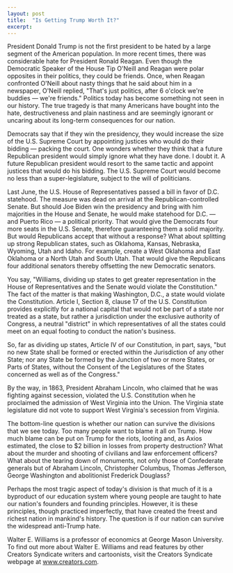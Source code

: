 ```yaml
---
layout: post
title:  "Is Getting Trump Worth It?"
excerpt:
---
```




President Donald Trump is not the first president to be hated by a large segment of the American population. In more recent times, there was considerable hate for President Ronald Reagan. Even though the Democratic Speaker of the House Tip O'Neill and Reagan were polar opposites in their politics, they could be friends. Once, when Reagan confronted O'Neill about nasty things that he said about him in a newspaper, O'Neill replied, "That's just politics, after 6 o'clock we're buddies — we're friends." Politics today has become something not seen in our history. The true tragedy is that many Americans have bought into the hate, destructiveness and plain nastiness and are seemingly ignorant or uncaring about its long-term consequences for our nation.

Democrats say that if they win the presidency, they would increase the size of the U.S. Supreme Court by appointing justices who would do their bidding — packing the court. One wonders whether they think that a future Republican president would simply ignore what they have done. I doubt it. A future Republican president would resort to the same tactic and appoint justices that would do his bidding. The U.S. Supreme Court would become no less than a super-legislature, subject to the will of politicians. 

Last June, the U.S. House of Representatives passed a bill in favor of D.C. statehood. The measure was dead on arrival at the Republican-controlled Senate. But should Joe Biden win the presidency and bring with him majorities in the House and Senate, he would make statehood for D.C. — and Puerto Rico — a political priority. That would give the Democrats four more seats in the U.S. Senate, therefore guaranteeing them a solid majority. But would Republicans accept that without a response? What about splitting up strong Republican states, such as Oklahoma, Kansas, Nebraska, Wyoming, Utah and Idaho. For example, create a West Oklahoma and East Oklahoma or a North Utah and South Utah. That would give the Republicans four additional senators thereby offsetting the new Democratic senators. 

You say, "Williams, dividing up states to get greater representation in the House of Representatives and the Senate would violate the Constitution." The fact of the matter is that making Washington, D.C., a state would violate the Constitution. Article I, Section 8, clause 17 of the U.S. Constitution provides explicitly for a national capital that would not be part of a state nor treated as a state, but rather a jurisdiction under the exclusive authority of Congress, a neutral "district" in which representatives of all the states could meet on an equal footing to conduct the nation's business. 

So, far as dividing up states, Article IV of our Constitution, in part, says, "but no new State shall be formed or erected within the Jurisdiction of any other State; nor any State be formed by the Junction of two or more States, or Parts of States, without the Consent of the Legislatures of the States concerned as well as of the Congress." 

By the way, in 1863, President Abraham Lincoln, who claimed that he was fighting against secession, violated the U.S. Constitution when he proclaimed the admission of West Virginia into the Union. The Virginia state legislature did not vote to support West Virginia's secession from Virginia.

The bottom-line question is whether our nation can survive the divisions that we see today. Too many people want to blame it all on Trump. How much blame can be put on Trump for the riots, looting and, as Axios estimated, the close to $2 billion in losses from property destruction? What about the murder and shooting of civilians and law enforcement officers? What about the tearing down of monuments, not only those of Confederate generals but of Abraham Lincoln, Christopher Columbus, Thomas Jefferson, George Washington and abolitionist Frederick Douglass?

Perhaps the most tragic aspect of today's division is that much of it is a byproduct of our education system where young people are taught to hate our nation's founders and founding principles. However, it is these principles, though practiced imperfectly, that have created the freest and richest nation in mankind's history. The question is if our nation can survive the widespread anti-Trump hate.

Walter E. Williams is a professor of economics at George Mason University. To find out more about Walter E. Williams and read features by other Creators Syndicate writers and cartoonists, visit the Creators Syndicate webpage at www.creators.com.
